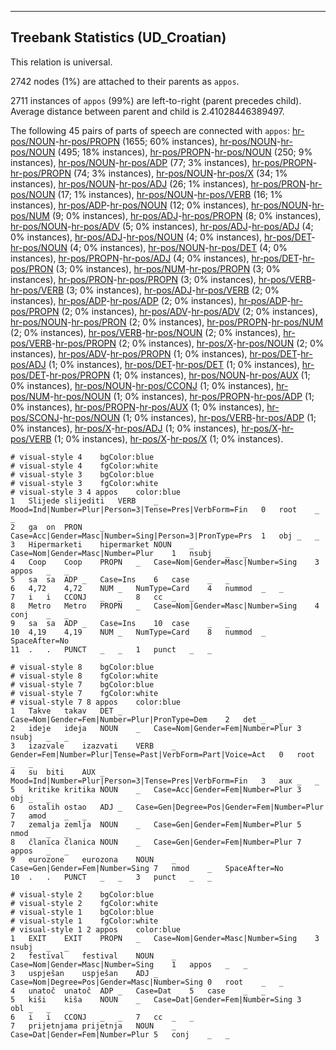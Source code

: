 

--------------------------------------------------------------------------------

## Treebank Statistics (UD_Croatian)

This relation is universal.

2742 nodes (1%) are attached to their parents as `appos`.

2711 instances of `appos` (99%) are left-to-right (parent precedes child).
Average distance between parent and child is 2.41028446389497.

The following 45 pairs of parts of speech are connected with `appos`: [hr-pos/NOUN]()-[hr-pos/PROPN]() (1655; 60% instances), [hr-pos/NOUN]()-[hr-pos/NOUN]() (495; 18% instances), [hr-pos/PROPN]()-[hr-pos/NOUN]() (250; 9% instances), [hr-pos/NOUN]()-[hr-pos/ADP]() (77; 3% instances), [hr-pos/PROPN]()-[hr-pos/PROPN]() (74; 3% instances), [hr-pos/NOUN]()-[hr-pos/X]() (34; 1% instances), [hr-pos/NOUN]()-[hr-pos/ADJ]() (26; 1% instances), [hr-pos/PRON]()-[hr-pos/NOUN]() (17; 1% instances), [hr-pos/NOUN]()-[hr-pos/VERB]() (16; 1% instances), [hr-pos/ADP]()-[hr-pos/NOUN]() (12; 0% instances), [hr-pos/NOUN]()-[hr-pos/NUM]() (9; 0% instances), [hr-pos/ADJ]()-[hr-pos/PROPN]() (8; 0% instances), [hr-pos/NOUN]()-[hr-pos/ADV]() (5; 0% instances), [hr-pos/ADJ]()-[hr-pos/ADJ]() (4; 0% instances), [hr-pos/ADJ]()-[hr-pos/NOUN]() (4; 0% instances), [hr-pos/DET]()-[hr-pos/NOUN]() (4; 0% instances), [hr-pos/NOUN]()-[hr-pos/DET]() (4; 0% instances), [hr-pos/PROPN]()-[hr-pos/ADJ]() (4; 0% instances), [hr-pos/DET]()-[hr-pos/PRON]() (3; 0% instances), [hr-pos/NUM]()-[hr-pos/PROPN]() (3; 0% instances), [hr-pos/PRON]()-[hr-pos/PROPN]() (3; 0% instances), [hr-pos/VERB]()-[hr-pos/VERB]() (3; 0% instances), [hr-pos/ADJ]()-[hr-pos/VERB]() (2; 0% instances), [hr-pos/ADP]()-[hr-pos/ADP]() (2; 0% instances), [hr-pos/ADP]()-[hr-pos/PROPN]() (2; 0% instances), [hr-pos/ADV]()-[hr-pos/ADV]() (2; 0% instances), [hr-pos/NOUN]()-[hr-pos/PRON]() (2; 0% instances), [hr-pos/PROPN]()-[hr-pos/NUM]() (2; 0% instances), [hr-pos/VERB]()-[hr-pos/NOUN]() (2; 0% instances), [hr-pos/VERB]()-[hr-pos/PROPN]() (2; 0% instances), [hr-pos/X]()-[hr-pos/NOUN]() (2; 0% instances), [hr-pos/ADV]()-[hr-pos/PROPN]() (1; 0% instances), [hr-pos/DET]()-[hr-pos/ADJ]() (1; 0% instances), [hr-pos/DET]()-[hr-pos/DET]() (1; 0% instances), [hr-pos/DET]()-[hr-pos/PROPN]() (1; 0% instances), [hr-pos/NOUN]()-[hr-pos/AUX]() (1; 0% instances), [hr-pos/NOUN]()-[hr-pos/CCONJ]() (1; 0% instances), [hr-pos/NUM]()-[hr-pos/NOUN]() (1; 0% instances), [hr-pos/PROPN]()-[hr-pos/ADP]() (1; 0% instances), [hr-pos/PROPN]()-[hr-pos/AUX]() (1; 0% instances), [hr-pos/SCONJ]()-[hr-pos/NOUN]() (1; 0% instances), [hr-pos/VERB]()-[hr-pos/ADP]() (1; 0% instances), [hr-pos/X]()-[hr-pos/ADJ]() (1; 0% instances), [hr-pos/X]()-[hr-pos/VERB]() (1; 0% instances), [hr-pos/X]()-[hr-pos/X]() (1; 0% instances).


~~~ conllu
# visual-style 4	bgColor:blue
# visual-style 4	fgColor:white
# visual-style 3	bgColor:blue
# visual-style 3	fgColor:white
# visual-style 3 4 appos	color:blue
1	Slijede	slijediti	VERB	_	Mood=Ind|Number=Plur|Person=3|Tense=Pres|VerbForm=Fin	0	root	_	_
2	ga	on	PRON	_	Case=Acc|Gender=Masc|Number=Sing|Person=3|PronType=Prs	1	obj	_	_
3	Hipermarketi	hipermarket	NOUN	_	Case=Nom|Gender=Masc|Number=Plur	1	nsubj	_	_
4	Coop	Coop	PROPN	_	Case=Nom|Gender=Masc|Number=Sing	3	appos	_	_
5	sa	sa	ADP	_	Case=Ins	6	case	_	_
6	4,72	4,72	NUM	_	NumType=Card	4	nummod	_	_
7	i	i	CCONJ	_	_	8	cc	_	_
8	Metro	Metro	PROPN	_	Case=Nom|Gender=Masc|Number=Sing	4	conj	_	_
9	sa	sa	ADP	_	Case=Ins	10	case	_	_
10	4,19	4,19	NUM	_	NumType=Card	8	nummod	_	SpaceAfter=No
11	.	.	PUNCT	_	_	1	punct	_	_

~~~


~~~ conllu
# visual-style 8	bgColor:blue
# visual-style 8	fgColor:white
# visual-style 7	bgColor:blue
# visual-style 7	fgColor:white
# visual-style 7 8 appos	color:blue
1	Takve	takav	DET	_	Case=Nom|Gender=Fem|Number=Plur|PronType=Dem	2	det	_	_
2	ideje	ideja	NOUN	_	Case=Nom|Gender=Fem|Number=Plur	3	nsubj	_	_
3	izazvale	izazvati	VERB	_	Gender=Fem|Number=Plur|Tense=Past|VerbForm=Part|Voice=Act	0	root	_	_
4	su	biti	AUX	_	Mood=Ind|Number=Plur|Person=3|Tense=Pres|VerbForm=Fin	3	aux	_	_
5	kritike	kritika	NOUN	_	Case=Acc|Gender=Fem|Number=Plur	3	obj	_	_
6	ostalih	ostao	ADJ	_	Case=Gen|Degree=Pos|Gender=Fem|Number=Plur	7	amod	_	_
7	zemalja	zemlja	NOUN	_	Case=Gen|Gender=Fem|Number=Plur	5	nmod	_	_
8	članica	članica	NOUN	_	Case=Gen|Gender=Fem|Number=Plur	7	appos	_	_
9	eurozone	eurozona	NOUN	_	Case=Gen|Gender=Fem|Number=Sing	7	nmod	_	SpaceAfter=No
10	.	.	PUNCT	_	_	3	punct	_	_

~~~


~~~ conllu
# visual-style 2	bgColor:blue
# visual-style 2	fgColor:white
# visual-style 1	bgColor:blue
# visual-style 1	fgColor:white
# visual-style 1 2 appos	color:blue
1	EXIT	EXIT	PROPN	_	Case=Nom|Gender=Masc|Number=Sing	3	nsubj	_	_
2	festival	festival	NOUN	_	Case=Nom|Gender=Masc|Number=Sing	1	appos	_	_
3	uspješan	uspješan	ADJ	_	Case=Nom|Degree=Pos|Gender=Masc|Number=Sing	0	root	_	_
4	unatoč	unatoč	ADP	_	Case=Dat	5	case	_	_
5	kiši	kiša	NOUN	_	Case=Dat|Gender=Fem|Number=Sing	3	obl	_	_
6	i	i	CCONJ	_	_	7	cc	_	_
7	prijetnjama	prijetnja	NOUN	_	Case=Dat|Gender=Fem|Number=Plur	5	conj	_	_

~~~


